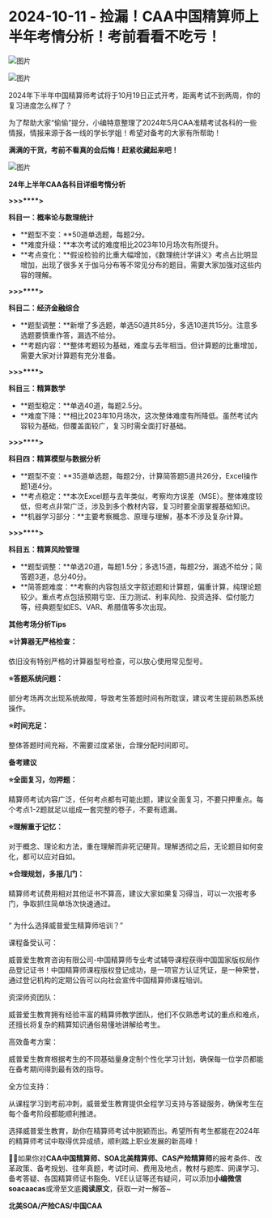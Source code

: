 # 2024-10-11 - 捡漏！CAA中国精算师上半年考情分析！考前看看不吃亏！

![图片](https://mmbiz.qpic.cn/mmbiz_jpg/mK3FpI9af4kg4PH3You8v1p2s4zAl35ZxNnxg0MdNmVTvH2IJcatox7FnBcNAnYE4JN8ZPBDeK1yLvRwqaptmA/640?wx_fmt=jpeg&wxfrom=5&wx_lazy=1&wx_co=1&tp=webp)

![图片](https://mmbiz.qpic.cn/sz_mmbiz_gif/mK3FpI9af4nSfVwvozd64cQ7rcicg9NY7aDpmlQHeubb1vZMYf0AYBKd0R4BYEutuL8zyMe4NKXjT1d6SMzlM4g/640?wx_fmt=gif&from=appmsg&wxfrom=5&wx_lazy=1&wx_co=1&tp=webp)

2024年下半年中国精算师考试将于10月19日正式开考，距离考试不到两周，你的复习进度怎么样了？

为了帮助大家“偷偷”提分，小编特意整理了2024年5月CAA准精考试各科的一些情报，情报来源于各一线的学长学姐！希望对备考的大家有所帮助！

**满满的干货，考前不看真的会后悔！赶紧收藏起来吧！**

![图片](https://mmbiz.qpic.cn/sz_mmbiz_gif/mK3FpI9af4kCC6rjcfuSDv7CgK2TIL4nbLV2xruEvRkF7dDZw7njT9zgCSkSzPCb9hU6GQZyrQcv0IHOMFLNQw/640?wx_fmt=gif&tp=webp&wxfrom=5&wx_lazy=1)

**24年上半年CAA各科目详细考情分析**

**>****>****>****>**

**科目一：概率论与数理统计**

* **题型不变：**50道单选题，每题2分。
* **难度升级：**本次考试的难度相比2023年10月场次有所提升。
* **考点变化：**假设检验的比重大幅增加，《数理统计学讲义》考点占比明显增加，出现了很多关于伽马分布等不常见分布的题目。需要大家加强对这些内容的理解。

**>****>****>****>**

**科目二：经济金融综合**

* **题型调整：**新增了多选题，单选50道共85分，多选10道共15分。注意多选题要慎重作答，漏选不给分。
* **考题内容：**整体考题较为基础，难度与去年相当。但计算题的比重增加，需要大家对计算题有充分准备。

**>****>****>****>**

**科目三：精算数学**

* **题型稳定：**单选40道，每题2.5分。
* **难度下降：**相比2023年10月场次，这次整体难度有所降低。虽然考试内容较为基础，但覆盖面较广，复习时需全面打好基础。

**>****>****>****>**

**科目四：精算模型与数据分析**

* **题型不变：**35道单选题，每题2分，计算简答题5道共26分，Excel操作题1道4分。
* **考点稳定：**本次Excel题与去年类似，考察均方误差（MSE）。整体难度较低，但考点非常广泛，涉及到多个教材内容，复习时要全面掌握基础知识。
* **机器学习部分：**主要考察概念、原理与理解，基本不涉及复杂计算。

**>****>****>****>**

**科目五：精算风险管理**

* **题型调整：**单选20道，每题1.5分；多选15道，每题2分，漏选不给分；简答题3道，总分40分。
* **简答题难度：**考察的内容包括文字叙述题和计算题，偏重计算，纯理论题较少。重点考点包括预期亏空、压力测试、利率风险、投资选择、偿付能力等，经典题型如ES、VAR、希腊值等多次出现。



**其他考场分析Tips**

**⭐计算器无严格检查：**

依旧没有特别严格的计算器型号检查，可以放心使用常见型号。

**⭐答题系统问题：**

部分考场再次出现系统故障，导致考生答题时间有所耽误，建议考生提前熟悉系统操作。

**⭐时间充足：**

整体答题时间充裕，不需要过度紧张，合理分配时间即可。

**备考建议**

**⭐全面复习，勿押题：**

精算师考试内容广泛，任何考点都有可能出题，建议全面复习，不要只押重点。每个考点1-2题就足以组成一套完整的卷子，不要有遗漏。

**⭐理解重于记忆：**

对于概念、理论和方法，重在理解而非死记硬背。理解透彻之后，无论题目如何变化，都可以应对自如。

**⭐合理规划，多报几门：**

精算师考试费用相对其他证书不算高，建议大家如果复习得当，可以一次报考多门，争取抓住简单场次快速通过。

###

“ 为什么选择威普爱生精算师培训？”

课程备受认可：

威普爱生教育咨询有限公司-中国精算师专业考试辅导课程获得中国国家版权局作品登记证书！中国精算师课程版权登记成功，是一项官方认证凭证，是一种荣誉，通过登记机构的定期公告可以向社会宣传中国精算师课程培训。



资深师资团队：

威普爱生教育拥有经验丰富的精算师教学团队，他们不仅熟悉考试的重点和难点，还擅长将复杂的精算知识通俗易懂地讲解给考生。

高效备考方案：

威普爱生教育根据考生的不同基础量身定制个性化学习计划，确保每一位学员都能在备考期间得到最有效的指导。

全方位支持：

从课程学习到考前冲刺，威普爱生教育提供全程学习支持与答疑服务，确保考生在每个备考阶段都能顺利推进。



选择威普爱生教育，助你在精算师考试中脱颖而出。希望所有考生都能在2024年的精算师考试中取得优异成绩，顺利踏上职业发展的新高峰！

**💁‍♀️**如果你对**CAA中国精算师、SOA北美精算师、CAS产险精算师**的报考条件、改革政策、备考规划、往年真题，考试时间、费用及地点，教材与题库、网课学习、备考答疑、各国精算师证书豁免、VEE认证等还有疑问，可以添加**小编微信soacaacas**或滑至文底**阅读原文**，获取一对一解答~

**北美SOA/产险CAS/中国CAA**